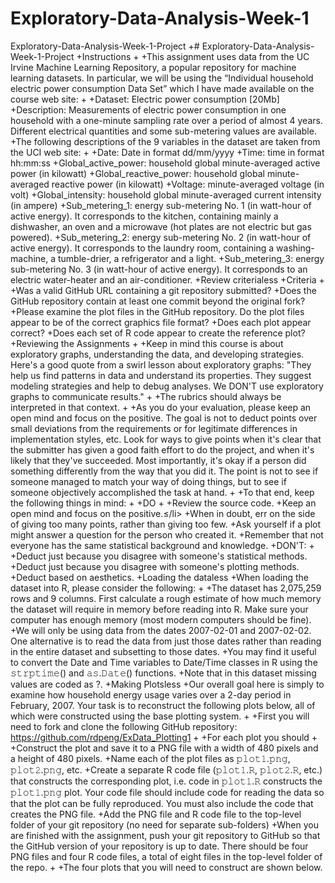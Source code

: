 # Exploratory-Data-Analysis-Week-1
Exploratory-Data-Analysis-Week-1-Project
 +# Exploratory-Data-Analysis-Week-1-Project
 +Instructions
 +
 +This assignment uses data from the UC Irvine Machine Learning Repository, a popular repository for machine learning datasets. In particular, we will be using the “Individual household electric power consumption Data Set” which I have made available on the course web site:
 +
 +Dataset: Electric power consumption [20Mb]
 +Description: Measurements of electric power consumption in one household with a one-minute sampling rate over a period of almost 4 years. Different electrical quantities and some sub-metering values are available.
 +The following descriptions of the 9 variables in the dataset are taken from the UCI web site:
 +
 +Date: Date in format dd/mm/yyyy
 +Time: time in format hh:mm:ss
 +Global_active_power: household global minute-averaged active power (in kilowatt)
 +Global_reactive_power: household global minute-averaged reactive power (in kilowatt)
 +Voltage: minute-averaged voltage (in volt)
 +Global_intensity: household global minute-averaged current intensity (in ampere)
 +Sub_metering_1: energy sub-metering No. 1 (in watt-hour of active energy). It corresponds to the kitchen, containing mainly a dishwasher, an oven and a microwave (hot plates are not electric but gas powered).
 +Sub_metering_2: energy sub-metering No. 2 (in watt-hour of active energy). It corresponds to the laundry room, containing a washing-machine, a tumble-drier, a refrigerator and a light.
 +Sub_metering_3: energy sub-metering No. 3 (in watt-hour of active energy). It corresponds to an electric water-heater and an air-conditioner.
 +Review criterialess 
 +Criteria
 +
 +Was a valid GitHub URL containing a git repository submitted?
 +Does the GitHub repository contain at least one commit beyond the original fork?
 +Please examine the plot files in the GitHub repository. Do the plot files appear to be of the correct graphics file format?
 +Does each plot appear correct?
 +Does each set of R code appear to create the reference plot?
 +Reviewing the Assignments
 +
 +Keep in mind this course is about exploratory graphs, understanding the data, and developing strategies. Here's a good quote from a swirl lesson about exploratory graphs: "They help us find patterns in data and understand its properties. They suggest modeling strategies and help to debug analyses. We DON'T use exploratory graphs to communicate results."
 +
 +The rubrics should always be interpreted in that context.
 +
 +As you do your evaluation, please keep an open mind and focus on the positive. The goal is not to deduct points over small deviations from the requirements or for legitimate differences in implementation styles, etc. Look for ways to give points when it's clear that the submitter has given a good faith effort to do the project, and when it's likely that they've succeeded. Most importantly, it's okay if a person did something differently from the way that you did it. The point is not to see if someone managed to match your way of doing things, but to see if someone objectively accomplished the task at hand.
 +
 +To that end, keep the following things in mind:
 +
 +DO
 +
 +Review the source code.
 +Keep an open mind and focus on the positive.≤/li>
 +When in doubt, err on the side of giving too many points, rather than giving too few.
 +Ask yourself if a plot might answer a question for the person who created it.
 +Remember that not everyone has the same statistical background and knowledge.
 +DON'T:
 +
 +Deduct just because you disagree with someone's statistical methods.
 +Deduct just because you disagree with someone's plotting methods.
 +Deduct based on aesthetics.
 +Loading the dataless 
 +When loading the dataset into R, please consider the following:
 +
 +The dataset has 2,075,259 rows and 9 columns. First calculate a rough estimate of how much memory the dataset will require in memory before reading into R. Make sure your computer has enough memory (most modern computers should be fine).
 +We will only be using data from the dates 2007-02-01 and 2007-02-02. One alternative is to read the data from just those dates rather than reading in the entire dataset and subsetting to those dates.
 +You may find it useful to convert the Date and Time variables to Date/Time classes in R using the 𝚜𝚝𝚛𝚙𝚝𝚒𝚖𝚎()  and 𝚊𝚜.𝙳𝚊𝚝𝚎() functions.
 +Note that in this dataset missing values are coded as ?.
 +Making Plotsless 
 +Our overall goal here is simply to examine how household energy usage varies over a 2-day period in February, 2007. Your task is to reconstruct the following plots below, all of which were constructed using the base plotting system.
 +
 +First you will need to fork and clone the following GitHub repository: https://github.com/rdpeng/ExData_Plotting1
 +
 +For each plot you should
 +
 +Construct the plot and save it to a PNG file with a width of 480 pixels and a height of 480 pixels.
 +Name each of the plot files as 𝚙𝚕𝚘𝚝𝟷.𝚙𝚗𝚐, 𝚙𝚕𝚘𝚝𝟸.𝚙𝚗𝚐, etc.
 +Create a separate R code file (𝚙𝚕𝚘𝚝𝟷.𝚁, 𝚙𝚕𝚘𝚝𝟸.𝚁, etc.) that constructs the corresponding plot, i.e. code in 𝚙𝚕𝚘𝚝𝟷.𝚁 constructs the 𝚙𝚕𝚘𝚝𝟷.𝚙𝚗𝚐 plot. Your code file should include code for reading the data so that the plot can be fully reproduced. You must also include the code that creates the PNG file.
 +Add the PNG file and R code file to the top-level folder of your git repository (no need for separate sub-folders)
 +When you are finished with the assignment, push your git repository to GitHub so that the GitHub version of your repository is up to date. There should be four PNG files and four R code files, a total of eight files in the top-level folder of the repo.
 +
 +The four plots that you will need to construct are shown below.
